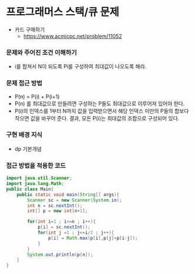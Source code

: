 # 프로그래머스 스택/큐 문제
- 카드 구매하기
    - https://www.acmicpc.net/problem/11052

### 문제와 주어진 조건 이해하기
- i를 합쳐서 N이 되도록 Pi를 구성하여 최대값이 나오도록 해라.

### 문제 접근 방법
- P(n) = P(i) + P(i+1)
- P(n) 를 최대값으로 만들려면 구성하는 P들도 최대값으로 이루어져 있어야 한다.
- P(i)의 인덱스를 1부터 N까지 값을 입력받으면서 해당 인덱스 미만의 P들의 합보다 작으면 값을 바꾸어 준다. 결과, 모든 P(i)는 최대값의 조합으로 구성되어 있다.

### 구현 배경 지식
- dp 기본개념

### 접근 방법을 적용한 코드
```java
import java.util.Scanner;
import java.lang.Math;
public class Main{
    public static void main(String[] args){
        Scanner sc = new Scanner(System.in);
        int n = sc.nextInt();
        int[] p = new int[n+1];

        for(int i=1 ; i<=n ; i++){
            p[i] = sc.nextInt();
            for(int j =1 ; j<=i/2 ; j++){
                p[i] = Math.max(p[i],p[j]+p[i-j]);
            }
        }
        System.out.println(p[n]);
    }
}
```
